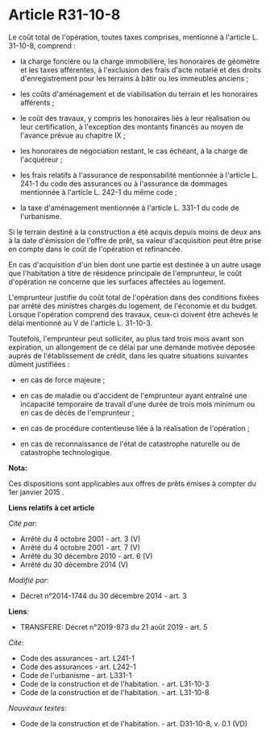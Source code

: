 # Article R31-10-8

Le coût total de l'opération, toutes taxes comprises, mentionné à l'article L. 31-10-8, comprend :

- la charge foncière ou la charge immobilière, les honoraires de géomètre et les taxes afférentes, à l'exclusion des frais
d'acte notarié et des droits d'enregistrement pour les terrains à bâtir ou les immeubles anciens ;

- les coûts d'aménagement et de viabilisation du terrain et les honoraires afférents ;

- le coût des travaux, y compris les honoraires liés à leur réalisation ou leur certification, à l'exception des montants
financés au moyen de l'avance prévue au chapitre IX ;

- les honoraires de négociation restant, le cas échéant, à la charge de l'acquéreur ;

- les frais relatifs à l'assurance de responsabilité mentionnée à l'article L. 241-1 du code des assurances ou à l'assurance
de dommages mentionnée à l'article L. 242-1 du même code ;

- la taxe d'aménagement mentionnée à l'article L. 331-1 du code de l'urbanisme. 

Si le terrain destiné à la construction a été acquis depuis moins de deux ans à la date d'émission de l'offre de prêt, sa
valeur d'acquisition peut être prise en compte dans le coût de l'opération et refinancée. 

En cas d'acquisition d'un bien dont une partie est destinée à un autre usage que l'habitation à titre de résidence principale
de l'emprunteur, le coût d'opération ne concerne que les surfaces affectées au logement. 

L'emprunteur justifie du coût total de l'opération dans des conditions fixées par arrêté des ministres chargés du logement,
de l'économie et du budget. Lorsque l'opération comprend des travaux, ceux-ci doivent être achevés le délai mentionné au V de
l'article L. 31-10-3. 

Toutefois, l'emprunteur peut solliciter, au plus tard trois mois avant son expiration, un allongement de ce délai par une
demande motivée déposée auprès de l'établissement de crédit, dans les quatre situations suivantes dûment justifiées :

- en cas de force majeure ;

- en cas de maladie ou d'accident de l'emprunteur ayant entraîné une incapacité temporaire de travail d'une durée de trois
mois minimum ou en cas de décès de l'emprunteur ;

- en cas de procédure contentieuse liée à la réalisation de l'opération ;

- en cas de reconnaissance de l'état de catastrophe naturelle ou de catastrophe technologique.

**Nota:**

Ces dispositions sont applicables aux offres de prêts émises à compter du 1er janvier 2015 .

**Liens relatifs à cet article**

_Cité par_:

  - Arrêté du 4 octobre 2001 - art. 3 (V)
  - Arrêté du 4 octobre 2001 - art. 7 (V)
  - Arrêté du 30 décembre 2010 - art. 6 (V)
  - Arrêté du 30 décembre 2014 (V)

_Modifié par_:

  - Décret n°2014-1744 du 30 décembre 2014 - art. 3

**Liens**:

  - TRANSFERE: Décret n°2019-873 du 21 août 2019 - art. 5

_Cite_:

  - Code des assurances - art. L241-1
  - Code des assurances - art. L242-1
  - Code de l'urbanisme - art. L331-1
  - Code de la construction et de l'habitation. - art. L31-10-3
  - Code de la construction et de l'habitation. - art. L31-10-8

_Nouveaux textes_:

  - Code de la construction et de l'habitation. - art. D31-10-8, v. 0.1 (VD)
